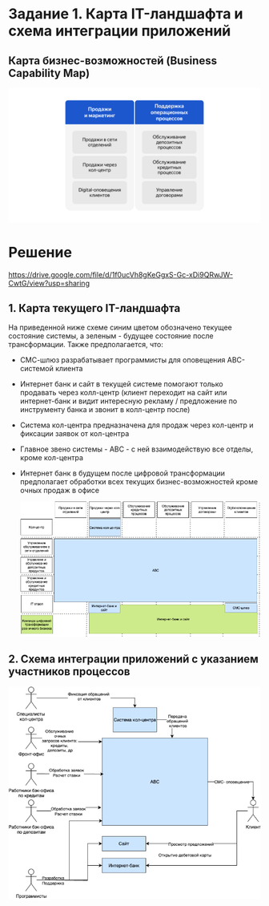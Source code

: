 # Задание 1. Карта IT-ландшафта и схема интеграции приложений

## Карта бизнес-возможностей (Business Capability Map)

![img.png](images/img.png)

# Решение

https://drive.google.com/file/d/1f0ucVh8gKeGgxS-Gc-xDi9QRwJW-CwtG/view?usp=sharing

## 1. Карта текущего IT-ландшафта

На приведенной ниже схеме синим цветом обозначено текущее состояние системы, а зеленым - будущее состояние после
трансформации.
Также предполагается, что:

- СМС-шлюз разрабатывает программисты для оповещения ABC-системой клиента
- Интернет банк и сайт в текущей системе помогают только продавать через колл-центр (клиент переходит на сайт или
  интернет-банк и видит интересную рекламу / предложение по инструменту банка и звонит в колл-центр после)
- Система кол-центра предназначена для продаж через кол-центр и фиксации заявок от кол-центра
- Главное звено системы - ABC - c ней взаимодействую все отделы, кроме кол-центра
- Интернет банк в будущем после цифровой трансформации предполагает обработки всех текущих бизнес-возможностей кроме
  очных продаж в офисе

  ![img_1.png](images/img_1.png)

## 2. Схема интеграции приложений с указанием участников процессов

![img_2.png](images/img_2.png)
